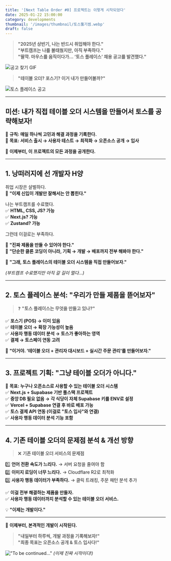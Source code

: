 ```yaml
---
title: '[Next Table Order #0] 프로젝트는 이렇게 시작되었다'
date: 2025-01-22 15:00:00
category: developments
thumbnail: '/images/thumbnail/토스뚫기썸.webp'
draft: false
---
```


> **"2025년 상반기, 나는 반드시 취업해야 한다."**  
> **"부트캠프는 나를 불태웠지만, 아직 부족하다."**  
> **"딸깍. 마우스를 움직이다가… ‘토스 플레이스’ 채용 공고를 발견했다."**

![공고 찾기 GIF](/images/searching.gif)

> **"테이블 오더? 포스기? 이거 내가 만들어볼까?"**

![토스 플레이스 공고](/images/토스채용공고.png)

---

## 미션: 내가 직접 테이블 오더 시스템을 만들어서 토스를 공략해보자!

📢 **규칙: 매일 하나씩 고민과 해결 과정을 기록한다.**  
🎯 **목표: 서비스 출시 → 사용자 테스트 → 최적화 → 오픈소스 공개 → 입사**

🚀 **이제부터, 이 프로젝트의 모든 과정을 공개한다.**

---

## 1. 낭떠러지에 선 개발자 H양

취업 시장은 살벌하다.  
📢 **"이제 신입이 개발만 잘해서는 안 뽑힌다."**

나는 부트캠프를 수료했다.  
✅ **HTML, CSS, JS? 가능**  
✅ **Next.js? 가능**  
✅ **Zustand? 가능**

그런데 이걸로는 부족하다.

🚀 **"진짜 제품을 만들 수 있어야 한다."**  
🚀 **"단순한 클론 코딩이 아니라, 기획 → 개발 → 배포까지 전부 해봐야 한다."**

📢 **"그래, 토스 플레이스의 테이블 오더 시스템을 직접 만들어보자."**

_(부트캠프 수료했지만 아직 갈 길이 멀다...)_

---

## 2. 토스 플레이스 분석: "우리가 만들 제품을 뜯어보자"

> ❓ **"토스 플레이스는 무엇을 만들고 있나?"**

✅ **포스기 (POS) → 이미 있음**  
✅ **테이블 오더 → 확장 가능성이 높음**  
✅ **사용자 행동 데이터 분석 → 토스가 좋아하는 영역**  
✅ **결제 → 토스페이 연동 고려**

📢 **"이거야. ‘테이블 오더 + 관리자 대시보드 + 실시간 주문 관리’를 만들어보자."**

---

## 3. 프로젝트 기획: "그냥 테이블 오더가 아니다."

🚀 **목표: 누구나 오픈소스로 사용할 수 있는 테이블 오더 시스템**  
✅ **Next.js + Supabase 기반 풀스택 프로젝트**  
✅ **중앙 DB 필요 없음 → 각 식당이 자체 Supabase 키를 ENV로 설정**  
✅ **Vercel + Supabase 연결 후 바로 배포 가능**  
✅ **토스 결제 API 연동 (이걸로 "토스 입사"와 연결)**  
✅ **사용자 행동 데이터 분석 기능 포함**

---

## 4. 기존 테이블 오더의 문제점 분석 & 개선 방향

> ❌ **기존 테이블 오더 서비스의 문제점**

1️⃣ **언어 전환 속도가 느리다.** → 서버 요청을 줄여야 함  
2️⃣ **이미지 로딩이 너무 느리다.** → Cloudflare R2로 최적화  
3️⃣ **사용자 행동 데이터가 부족하다.** → 클릭 트래킹, 주문 패턴 분석 추가

✅ **이걸 전부 해결하는 제품을 만들자.**  
✅ **사용자 행동 데이터까지 분석할 수 있는 테이블 오더 서비스.**

💡 **"이제는 개발이다."**

---

🚀 **이제부터, 본격적인 개발이 시작된다.**

> **"내일부터 하루씩, 개발 과정을 기록해보자!"**  
> **"최종 목표는 오픈소스 공개 & 토스 입사다!"**

!["To be continued..."](https://i.kym-cdn.com/entries/icons/facebook/000/019/907/maxresdefault.jpg)
_(이제 진짜 시작이다!)_
